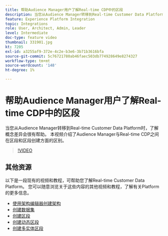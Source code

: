 ```yaml
---
title: 帮助Audience Manager用户了解Real-time CDP中的区段
description: 当您从Audience Manager转移到Real-time Customer Data Platform时，了解概念差异会很有帮助。 本视频介绍了Audience Manager与Real-time CDP之间在区段和区段创建方面的区别。
feature: Experience Platform Integration
topic: Integrations
role: User, Architect, Admin, Leader
level: Intermediate
doc-type: feature video
thumbnail: 331901.jpg
kt: 7205
exl-id: a3255af9-372e-4c2e-b3e6-3b71b3616bfa
source-git-commit: 5c76721780ab46faec503db774928649e8274327
workflow-type: tm+mt
source-wordcount: '148'
ht-degree: 1%

---
```


# 帮助Audience Manager用户了解Real-time CDP中的区段

当您从Audience Manager转移到Real-time Customer Data Platform时，了解概念差异会很有帮助。 本视频介绍了Audience Manager与Real-time CDP之间在区段和区段创建方面的区别。

>[!VIDEO](https://video.tv.adobe.com/v/331901/?quality=12&learn=on)

## 其他资源

以下是一段现有的视频和教程，可帮助您了解Real-time Customer Data Platform。 您可以随意浏览关于这些内容的其他视频和教程，了解有关Platform的更多信息。

* [使用架构编辑器创建架构](https://experienceleague.adobe.com/docs/experience-platform/xdm/tutorials/create-schema-ui.html?lang=zh-Hans#getting-started)
* [创建数据集](https://experienceleague.adobe.com/docs/platform-learn/getting-started-for-data-architects-and-data-engineers/create-datasets.html?lang=zh-Hans#permissions-required)
* [创建区段](https://experienceleague.adobe.com/docs/platform-learn/tutorials/segments/create-segments.html?lang=zh-Hans#segments)
* [创建动态区段](https://experienceleague.adobe.com/docs/platform-learn/tutorials/segments/create-dynamic-segments.html?lang=zh-Hans#segments)
* [创建多实体区段](https://experienceleague.adobe.com/docs/platform-learn/tutorials/segments/create-multi-entity-segments.html?lang=zh-Hans#segments)
